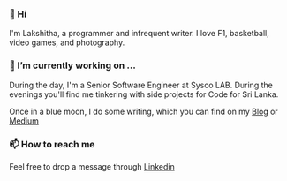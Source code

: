 ### 👋 Hi

I'm Lakshitha, a programmer and infrequent writer. I love F1, basketball, video games, and photography.

### 🔭 I’m currently working on ...

During the day, I'm a Senior Software Engineer at Sysco LAB. During the evenings you'll find me tinkering with side projects for Code for Sri Lanka.

Once in a blue moon, I do some writing, which you can find on my [Blog](https://lakshitha.blog/) or [Medium](https://medium.com/@lashewi)

### 📫 How to reach me

Feel free to drop a message through [Linkedin](https://www.linkedin.com/in/lashewi/)


<!--
**lashewi/lashewi** is a ✨ _special_ ✨ repository because its `README.md` (this file) appears on your GitHub profile.

Here are some ideas to get you started:

- 🔭 I’m currently working on ...
- 🌱 I’m currently learning ...
- 👯 I’m looking to collaborate on ...
- 🤔 I’m looking for help with ...
- 💬 Ask me about ...
- 📫 How to reach me: ...
- 😄 Pronouns: ...
- ⚡ Fun fact: ...
-->
